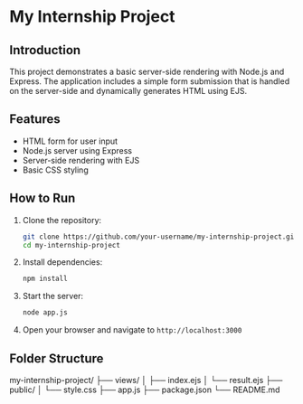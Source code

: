 # My Internship Project

## Introduction
This project demonstrates a basic server-side rendering with Node.js and Express. The application includes a simple form submission that is handled on the server-side and dynamically generates HTML using EJS.

## Features
- HTML form for user input
- Node.js server using Express
- Server-side rendering with EJS
- Basic CSS styling

## How to Run
1. Clone the repository:
    ```bash
    git clone https://github.com/your-username/my-internship-project.git
    cd my-internship-project
    ```

2. Install dependencies:
    ```bash
    npm install
    ```

3. Start the server:
    ```bash
    node app.js
    ```

4. Open your browser and navigate to `http://localhost:3000`

## Folder Structure

my-internship-project/
├── views/
│ ├── index.ejs
│ └── result.ejs
├── public/
│ └── style.css
├── app.js
├── package.json
└── README.md